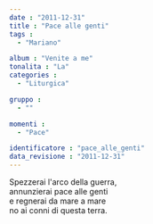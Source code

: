 ```yaml
---
date : "2011-12-31"
title : "Pace alle genti"
tags : 
  - "Mariano"

album : "Venite a me"
tonalita : "La"
categories : 
  - "Liturgica"

gruppo : 
  - ""

momenti : 
  - "Pace"

identificatore : "pace_alle_genti"
data_revisione : "2011-12-31"
---
```

  
  
Spezzerai l'arco della guerra,   
annunzierai pace alle genti  
e regnerai da mare a mare  
no ai conni di questa terra.  
  
  
  
